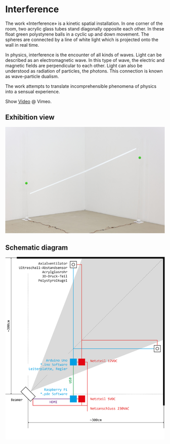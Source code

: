 # Interference

The work «Interference» is a kinetic spatial installation. In one corner of the room, two acrylic glass tubes stand diagonally opposite each other. In these float green polystyrene balls in a cyclic up and down movement. The spheres are connected by a line of white light which is projected onto the wall in real time.

In physics, interference is the encounter of all kinds of waves. Light can be described as an electromagnetic wave. In this type of wave, the electric and magnetic fields are perpendicular to each other. Light can also be understood as radiation of particles, the photons. This connection is known as wave-particle dualism.

The work attempts to translate incomprehensible phenomena of physics into a sensual experience.

Show [Video](https://vimeo.com/262340615) @ Vimeo.

## Exhibition view

![capture](https://github.com/herdav/interference/blob/master/interference-exhibition.jpg)

## Schematic diagram

![capture](https://github.com/herdav/interference/blob/master/interference-schema.jpg)
